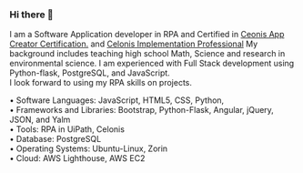 ### Hi there 👋


I am a Software Application developer in RPA and Certified in <a href="https://www.credly.com/badges/4504484c-900a-4963-9c7d-3fc7e8d00084/linked_in">Ceonis App Creator Certification.</a> and <a href="https://www.credly.com/badges/e8f3e33b-36f0-4c1b-84aa-2fe967e69f2f/public_url"> Celonis Implementation Professional</a> My background includes teaching high school Math, Science and research in environmental science. I am experienced with Full Stack development using Python-flask, PostgreSQL, and JavaScript. <br>
I look forward to using my RPA skills on  projects.


• Software Languages: JavaScript, HTML5, CSS, Python,<br>
• Frameworks and Libraries: Bootstrap, Python-Flask, Angular, jQuery, JSON, and Yalm <br>
• Tools: RPA in UiPath, Celonis <br>
• Database: PostgreSQL <br>
• Operating Systems: Ubuntu-Linux, Zorin <br>
• Cloud: AWS Lighthouse, AWS EC2 <br>
